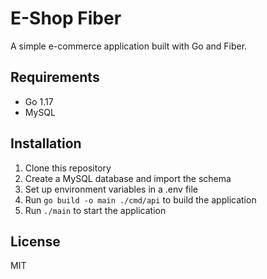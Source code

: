 # E-Shop Fiber

A simple e-commerce application built with Go and Fiber.

## Requirements

- Go 1.17
- MySQL

## Installation

1. Clone this repository
2. Create a MySQL database and import the schema
3. Set up environment variables in a .env file
4. Run `go build -o main ./cmd/api` to build the application
5. Run `./main` to start the application

## License

MIT
